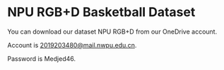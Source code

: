 # NPU RGB+D Basketball Dataset

You can download our dataset NPU RGB+D from our OneDrive account.

Account is 2019203480@mail.nwpu.edu.cn.

Password is Medjed46.
